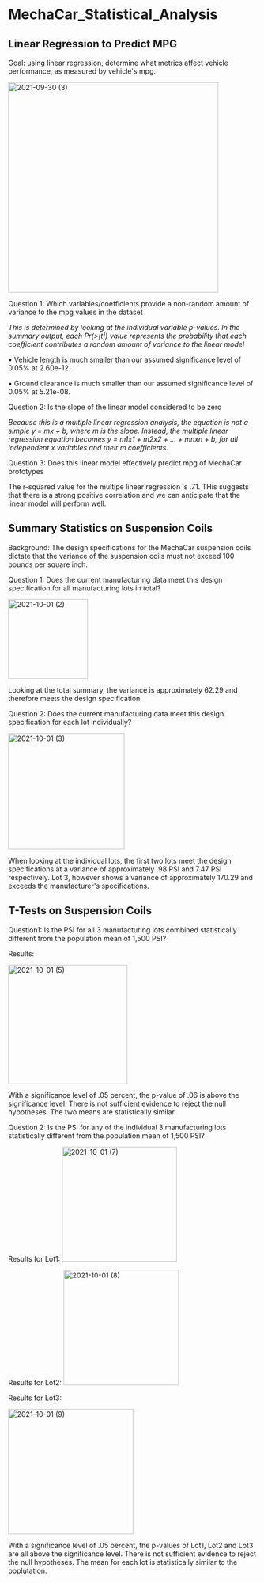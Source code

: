 # MechaCar_Statistical_Analysis

## Linear Regression to Predict MPG

Goal:  using linear regression, determine what metrics affect vehicle performance, as measured by vehicle's mpg.

<img width="425" alt="2021-09-30 (3)" src="https://user-images.githubusercontent.com/84471904/135563439-645c4a82-2b54-4d6f-823b-23e45a00ed3c.png">


Question 1:  Which variables/coefficients provide a non-random amount of variance to the mpg values in the dataset

_This is determined by looking at the individual variable p-values.  In the summary output, each Pr(>|t|) value represents the probability that each coefficient contributes a random amount of variance to the linear model_

•	Vehicle length is much smaller than our assumed significance level of 0.05% at 2.60e-12.

•	Ground clearance is much smaller than our assumed significance level of 0.05% at 5.21e-08.

Question 2:  Is the slope of the linear model considered to be zero

_Because this is a multiple linear regression analysis, the equation is not a simple y = mx + b, where m is the slope.  Instead, the multiple linear regression equation becomes y = m1x1 + m2x2 + … + mnxn + b, for all independent x variables and their m coefficients._

Question 3:  Does this linear model effectively predict mpg of MechaCar prototypes 

The r-squared value for the multipe linear regression is .71.  THis suggests that there is a strong positive correlation and we can anticipate that the linear model will perform well.  

## Summary Statistics on Suspension Coils

Background:  The design specifications for the MechaCar suspension coils dictate that the variance of the suspension coils must not exceed 100 pounds per square inch. 

Question 1: Does the current manufacturing data meet this design specification for all manufacturing lots in total?

<img width="161" alt="2021-10-01 (2)" src="https://user-images.githubusercontent.com/84471904/135667611-51dce5fa-be4a-472b-948a-1ddd53a627be.png">

Looking at the total summary, the variance is approximately 62.29 and therefore meets the design specification.


Question 2: Does the current manufacturing data meet this design specification for each lot individually? 

<img width="235" alt="2021-10-01 (3)" src="https://user-images.githubusercontent.com/84471904/135667793-f9bd88a8-e681-4c66-bd25-21d654b68b96.png">

When looking at the individual lots, the first two lots meet the design specifications at a variance of approximately .98 PSI and 7.47 PSI respectively.  Lot 3, however shows a variance of approximately 170.29 and exceeds the manufacturer's specifications.  

## T-Tests on Suspension Coils

Question1:  Is the PSI for all 3 manufacturing lots combined statistically different from the population mean of 1,500 PSI?

Results:

<img width="241" alt="2021-10-01 (5)" src="https://user-images.githubusercontent.com/84471904/135694695-180bb59b-3285-41f0-b80f-4de89987a61f.png">

With a significance level of .05 percent, the p-value of .06 is above the significance level.  There is not sufficient evidence to reject the null hypotheses.  The two means are statistically similar.  

Question 2:  Is the PSI for any of the individual 3 manufacturing lots statistically different from the population mean of 1,500 PSI?

Results for Lot1:
<img width="232" alt="2021-10-01 (7)" src="https://user-images.githubusercontent.com/84471904/135698065-25353f0c-638c-459d-8430-9b3357cfc28a.png">

Results for Lot2:
<img width="233" alt="2021-10-01 (8)" src="https://user-images.githubusercontent.com/84471904/135698101-76206c55-5a3e-453f-8a37-18bcb518d441.png">

Results for Lot3:

<img width="253" alt="2021-10-01 (9)" src="https://user-images.githubusercontent.com/84471904/135698144-d7cf3e53-ab21-4491-ba8f-71826d61241b.png">

With a significance level of .05 percent, the p-values of Lot1, Lot2 and Lot3 are all above the significance level.  There is not sufficient evidence to reject the null hypotheses.  The mean for each lot is statistically similar to the poplutation.  

























